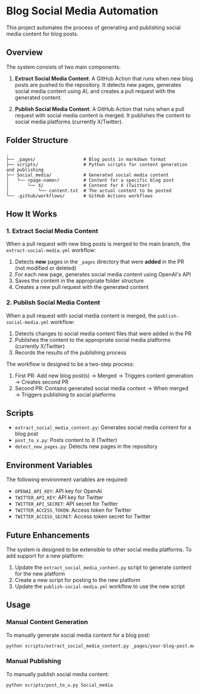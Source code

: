 # Blog Social Media Automation

This project automates the process of generating and publishing social media content for blog posts.

## Overview

The system consists of two main components:

1. **Extract Social Media Content**: A GitHub Action that runs when new blog posts are pushed to the repository. It detects new pages, generates social media content using AI, and creates a pull request with the generated content.

2. **Publish Social Media Content**: A GitHub Action that runs when a pull request with social media content is merged. It publishes the content to social media platforms (currently X/Twitter).

## Folder Structure

```
.
├── _pages/                  # Blog posts in markdown format
├── scripts/                 # Python scripts for content generation and publishing
├── Social_media/            # Generated social media content
│   └── <page-name>/         # Content for a specific blog post
│       └── X/               # Content for X (Twitter)
│           └── content.txt  # The actual content to be posted
└── .github/workflows/       # GitHub Actions workflows
```

## How It Works

### 1. Extract Social Media Content

When a pull request with new blog posts is merged to the main branch, the `extract-social-media.yml` workflow:

1. Detects **new** pages in the `_pages` directory that were **added** in the PR (not modified or deleted)
2. For each new page, generates social media content using OpenAI's API
3. Saves the content in the appropriate folder structure
4. Creates a new pull request with the generated content

### 2. Publish Social Media Content

When a pull request with social media content is merged, the `publish-social-media.yml` workflow:

1. Detects changes to social media content files that were added in the PR
2. Publishes the content to the appropriate social media platforms (currently X/Twitter)
3. Records the results of the publishing process

The workflow is designed to be a two-step process:

1. First PR: Add new blog post(s) → Merged → Triggers content generation → Creates second PR
2. Second PR: Contains generated social media content → When merged → Triggers publishing to social platforms

## Scripts

- `extract_social_media_content.py`: Generates social media content for a blog post
- `post_to_x.py`: Posts content to X (Twitter)
- `detect_new_pages.py`: Detects new pages in the repository

## Environment Variables

The following environment variables are required:

- `OPENAI_API_KEY`: API key for OpenAI
- `TWITTER_API_KEY`: API key for Twitter
- `TWITTER_API_SECRET`: API secret for Twitter
- `TWITTER_ACCESS_TOKEN`: Access token for Twitter
- `TWITTER_ACCESS_SECRET`: Access token secret for Twitter

## Future Enhancements

The system is designed to be extensible to other social media platforms. To add support for a new platform:

1. Update the `extract_social_media_content.py` script to generate content for the new platform
2. Create a new script for posting to the new platform
3. Update the `publish-social-media.yml` workflow to use the new script

## Usage

### Manual Content Generation

To manually generate social media content for a blog post:

```bash
python scripts/extract_social_media_content.py _pages/your-blog-post.md X,LinkedIn,Instagram
```

### Manual Publishing

To manually publish social media content:

```bash
python scripts/post_to_x.py Social_media
```
